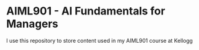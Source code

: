 # AIML901 - AI Fundamentals for Managers

I use this repository to store content used in my AIML901 course at Kellogg
